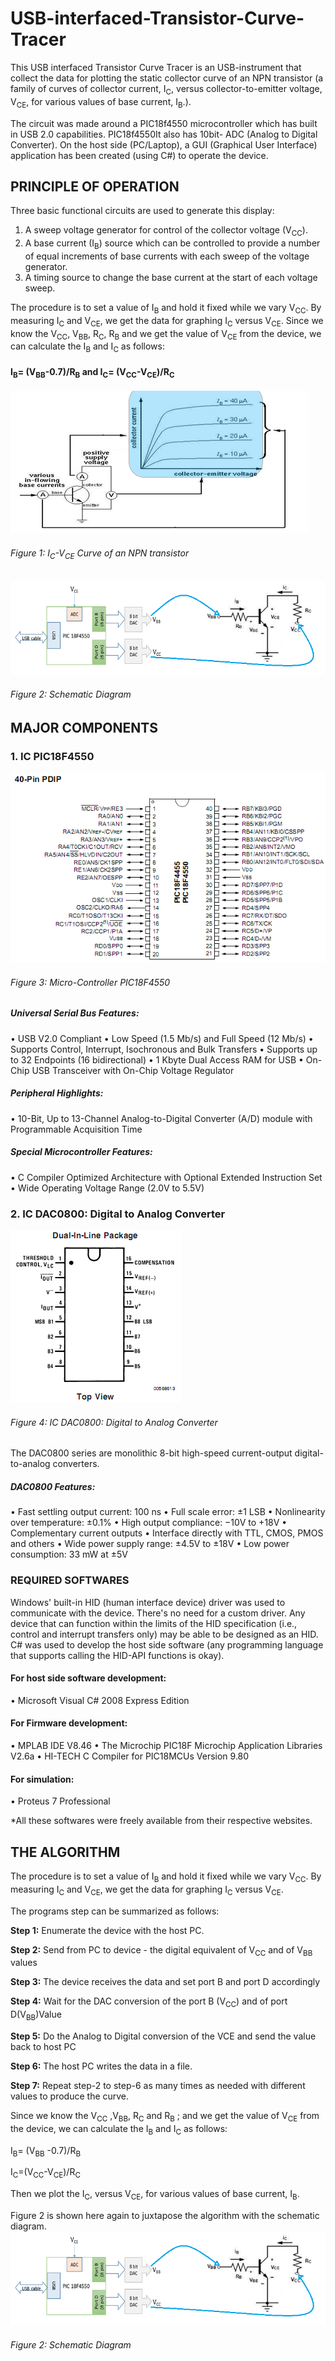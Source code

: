 # USB-interfaced-Transistor-Curve-Tracer
This USB interfaced Transistor Curve Tracer is an USB-instrument that collect the data for plotting the static collector curve of an NPN transistor (a family of curves of collector current, I<sub>C</sub>, versus collector-to-emitter voltage, V<sub>CE</sub>, for various values of base current, I<sub>B</sub>.). 

The circuit was made around a PIC18f4550 microcontroller which has built in USB 2.0 capabilities. PIC18f4550It also has 10bit- ADC (Analog to Digital Converter). On the host side (PC/Laptop), a GUI (Graphical User Interface) application has been created (using C#) to operate the device.

## PRINCIPLE OF OPERATION
Three basic functional circuits are used to generate this display: 
1.	A sweep voltage generator for control of the collector voltage (V<sub>CC</sub>). 
2.	A base current (I<sub>B</sub>) source which can be controlled to provide a number of equal increments of base currents with each sweep of the voltage generator.
3.	A timing source to change the base current at the start of each voltage sweep.

The procedure is to set a value of I<sub>B</sub> and hold it fixed while we vary V<sub>CC</sub>. By measuring I<sub>C</sub> and V<sub>CE</sub>, we get the data for graphing I<sub>C</sub> versus V<sub>CE</sub>. Since we know the V<sub>CC</sub>, V<sub>BB</sub>, R<sub>C</sub>, R<sub>B</sub> and we get the value of V<sub>CE</sub> from the device, we can calculate the I<sub>B</sub> and I<sub>C</sub> as follows:
#### I<sub>B</sub>=  (V<sub>BB</sub>-0.7)/R<sub>B</sub>   and   I<sub>C</sub>=  (V<sub>CC</sub>-V<sub>CE</sub>)/R<sub>C</sub>

![Alt text](/Fig1.png?raw=true "Curve")
###### Figure 1: I<sub>C</sub>-V<sub>CE</sub> Curve of an NPN transistor


![Alt text](/Fig2.png?raw=true "Schematic Diagram")
###### Figure 2: Schematic Diagram

## MAJOR COMPONENTS
### 1. IC PIC18F4550
![Alt text](/Fig3_pic18f4550.png?raw=true "PIC18F4550")
###### Figure 3: Micro-Controller PIC18F4550
##### Universal Serial Bus Features:
•	USB V2.0 Compliant
•	Low Speed (1.5 Mb/s) and Full Speed (12 Mb/s)
•	Supports Control, Interrupt, Isochronous and Bulk Transfers
•	Supports up to 32 Endpoints (16 bidirectional)
•	1 Kbyte Dual Access RAM for USB
•	On-Chip USB Transceiver with On-Chip Voltage Regulator
##### Peripheral Highlights:
•	10-Bit, Up to 13-Channel Analog-to-Digital Converter (A/D) module with Programmable Acquisition Time
##### Special Microcontroller Features:
•	C Compiler Optimized Architecture with Optional Extended Instruction Set
•	Wide Operating Voltage Range (2.0V to 5.5V)

### 2. IC DAC0800: Digital to Analog Converter
![Alt text](/Fig4_dac0800.png?raw=true "DAC0800")
###### Figure 4: IC DAC0800: Digital to Analog Converter
The DAC0800 series are monolithic 8-bit high-speed current-output digital-to-analog converters.
##### DAC0800 Features:
•	Fast settling output current: 100 ns
•	Full scale error: ±1 LSB
•	Nonlinearity over temperature: ±0.1%
•	High output compliance: −10V to +18V
•	Complementary current outputs
•	Interface directly with TTL, CMOS, PMOS and others
•	Wide power supply range: ±4.5V to ±18V
•	Low power consumption: 33 mW at ±5V

### REQUIRED SOFTWARES
Windows' built-in HID (human interface device) driver was used to communicate with the device. There's no need for a custom driver. Any device that can function within the limits of the HID specification (i.e., control and interrupt transfers only) may be able to be designed as an HID. C# was used to develop the host side software (any programming language that supports calling the HID-API functions is okay).
#### For host side software development:
•	Microsoft Visual C# 2008 Express Edition

#### For Firmware development:
•	MPLAB IDE V8.46
•	The Microchip PIC18F Microchip Application Libraries  V2.6a
•	HI-TECH C Compiler for PIC18MCUs Version 9.80 

#### For simulation:
•	Proteus 7 Professional

*All these softwares were freely available from their respective websites.

## THE ALGORITHM
The procedure is to set a value of I<sub>B</sub> and hold it fixed while we vary V<sub>CC</sub>. By measuring I<sub>C</sub> and V<sub>CE</sub>, we get the data for graphing I<sub>C</sub> versus V<sub>CE</sub>.

The programs step can be summarized as follows:

**Step 1:** Enumerate the device with the host PC.

**Step 2:** Send from PC to device - the digital equivalent of V<sub>CC</sub> and of V<sub>BB</sub> values

**Step 3:** The device receives the data and set port B and port D accordingly

**Step 4:** Wait for the DAC conversion of the port B (V<sub>CC</sub>) and of port D(V<sub>BB</sub>)Value

**Step 5:** Do the Analog to Digital conversion of the VCE and send the value back to host PC

**Step 6:** The host PC writes the data in a file.

**Step 7:** Repeat step-2 to step-6 as many times as needed with different values to produce the curve.


Since we know the V<sub>CC</sub> ,V<sub>BB</sub>, R<sub>C</sub> and R<sub>B</sub> ; and we get the value of V<sub>CE</sub> from the device, we can calculate the I<sub>B</sub> and I<sub>C</sub> as follows:

I<sub>B</sub>= (V<sub>BB</sub> -0.7)/R<sub>B</sub>

I<sub>C</sub>=(V<sub>CC</sub>-V<sub>CE</sub>)/R<sub>C</sub>


Then we plot the I<sub>C</sub>, versus V<sub>CE</sub>, for various values of base current, I<sub>B</sub>.

Figure 2 is shown here again to juxtapose the algorithm with the schematic diagram.
![Alt text](/Fig2.png?raw=true "Schematic Diagram")
###### Figure 2: Schematic Diagram

